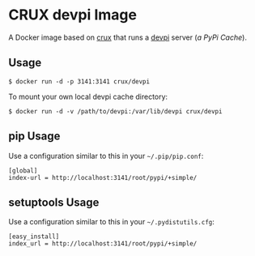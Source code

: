 CRUX devpi Image
================

A Docker image based on [crux](https://index.docker.io/u/_/crux) that runs a [devpi](http://doc.devpi.net) server (*a PyPi Cache*).

Usage
-----

    $ docker run -d -p 3141:3141 crux/devpi

To mount your own local devpi cache directory:

    $ docker run -d -v /path/to/devpi:/var/lib/devpi crux/devpi

pip Usage
---------

Use a configuration similar to this in your `~/.pip/pip.conf`:

    [global]
    index-url = http://localhost:3141/root/pypi/+simple/

setuptools Usage
----------------

Use a configuration similar to this in your `~/.pydistutils.cfg`:

    [easy_install]
    index_url = http://localhost:3141/root/pypi/+simple/
